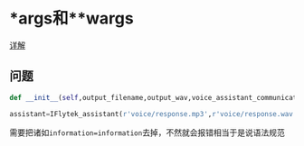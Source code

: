 # *args和**wargs

[详解](https://blog.csdn.net/yuxin6866/article/details/75809590)

## 问题

~~~python
def __init__(self,output_filename,output_wav,voice_assistant_communication_queue=None,*args):
~~~

~~~python
assistant=IFlytek_assistant(r'voice/response.mp3',r'voice/response.wav',None,'垃圾桶的分类状况')
~~~

需要把诸如`information=information`去掉，不然就会报错相当于是说语法规范

